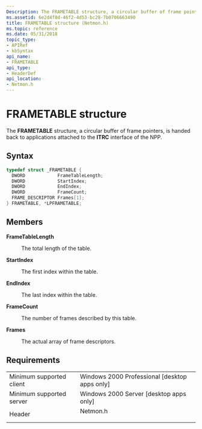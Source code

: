 ```yaml
---
Description: The FRAMETABLE structure, a circular buffer of frame pointers, is handed back to applications attached to the ITRC interface of the NPP.
ms.assetid: 6e2d4f8d-46f2-4d53-bc28-7b0706663490
title: FRAMETABLE structure (Netmon.h)
ms.topic: reference
ms.date: 05/31/2018
topic_type: 
- APIRef
- kbSyntax
api_name: 
- FRAMETABLE
api_type: 
- HeaderDef
api_location: 
- Netmon.h
---
```


# FRAMETABLE structure

The **FRAMETABLE** structure, a circular buffer of frame pointers, is handed back to applications attached to the **ITRC** interface of the NPP.

## Syntax


```C++
typedef struct _FRAMETABLE {
  DWORD            FrameTableLength;
  DWORD            StartIndex;
  DWORD            EndIndex;
  DWORD            FrameCount;
  FRAME_DESCRIPTOR Frames[1];
} FRAMETABLE, *LPFRAMETABLE;
```



## Members

<dl> <dt>

**FrameTableLength**
</dt> <dd>

The total length of the table.

</dd> <dt>

**StartIndex**
</dt> <dd>

The first index within the table.

</dd> <dt>

**EndIndex**
</dt> <dd>

The last index within the table.

</dd> <dt>

**FrameCount**
</dt> <dd>

The number of frames described by this table.

</dd> <dt>

**Frames**
</dt> <dd>

The actual array of frame descriptors.

</dd> </dl>

## Requirements



|                                     |                                                                                     |
|-------------------------------------|-------------------------------------------------------------------------------------|
| Minimum supported client<br/> | Windows 2000 Professional \[desktop apps only\]<br/>                          |
| Minimum supported server<br/> | Windows 2000 Server \[desktop apps only\]<br/>                                |
| Header<br/>                   | <dl> <dt>Netmon.h</dt> </dl> |



 

 




